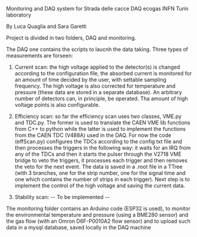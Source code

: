 Monitoring and DAQ system for Strada delle cacce DAQ ecogas
INFN Turin laboratory

By Luca Quaglia and Sara Garetti

Project is divided in two folders, DAQ and monitoring.

The DAQ one contains the scripts to laucnh the data taking. Three types of measurements are forseen:

1) Current scan: the high voltage applied to the detector(s) is changed according to the configuration file, the absorbed current is monitored for an
amount of time decided by the user, with settable sampling frequency. The high voltage is also corrected for temperature and pressure (these data are stored
in a separate database). An arbitrary number of detectors can, in principle, be operated. Tha amount of high voltage points is also configurable.

2) Efficiency scan: so far the efficiency scan uses two classes, VME.py and TDC.py. The former is used to translate the CAEN VME lib functions from C++ to python while the latter is used to implement the functions from the CAEN TDC (V488A) used in the DAQ. For now the code (effScan.py) configures the TDCs according to the config txt file and then processes the triggers in the following way: it waits for an IRQ from any of the TDCs and then it starts the pulser through the V2718 VME bridge to veto the triggers, it processes each trigger and then removes the veto for the next event. The data is saved in a .root file in a TTree (with 3 branches, one for the strip number, one for the signal time and one which contains the number of strips in each trigger). Next step is to implement the control of the high voltage and saving the current data.

3) Stability scan: -- To be implemented --

The monitoring folder contains an Arduino code (ESP32 is used), to monitor the environmental temperature and pressure (using a BME280 sensor) and the gas
flow (with an Omron D6F-P0010A2 flow sensor) and to upload such data in a mysql database, saved locally in the DAQ machine
